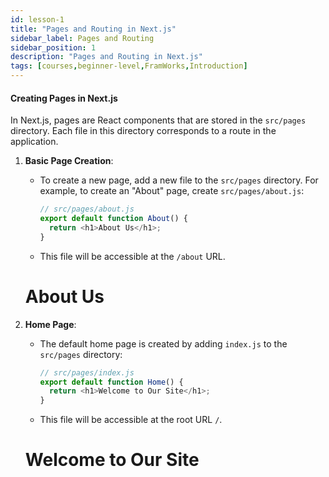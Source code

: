 ```yaml
---
id: lesson-1
title: "Pages and Routing in Next.js"
sidebar_label: Pages and Routing
sidebar_position: 1
description: "Pages and Routing in Next.js"
tags: [courses,beginner-level,FramWorks,Introduction]
---
```

 

#### Creating Pages in Next.js

In Next.js, pages are React components that are stored in the `src/pages` directory. Each file in this directory corresponds to a route in the application.

1. **Basic Page Creation**:
   - To create a new page, add a new file to the `src/pages` directory. For example, to create an "About" page, create `src/pages/about.js`:
     ```javascript
     // src/pages/about.js
     export default function About() {
       return <h1>About Us</h1>;
     }
     ```
   - This file will be accessible at the `/about` URL.

    <BrowserWindow url="http://localhost:3000/about">
        <div>
          <h1>About Us</h1>   
        </div>
    </BrowserWindow>

2. **Home Page**:
   - The default home page is created by adding `index.js` to the `src/pages` directory:
     ```javascript
     // src/pages/index.js
     export default function Home() {
       return <h1>Welcome to Our Site</h1>;
     }
     ```
   - This file will be accessible at the root URL `/`.

    <BrowserWindow url="http://localhost:3000/">
        <div>
          <h1>Welcome to Our Site</h1>   
        </div>
    </BrowserWindow>